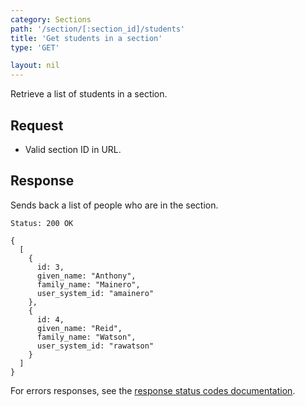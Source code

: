 ```yaml
---
category: Sections
path: '/section/[:section_id]/students'
title: 'Get students in a section'
type: 'GET'

layout: nil
---
```


Retrieve a list of students in a section.

## Request

* Valid section ID in URL.

## Response

Sends back a list of people who are in the section.

```Status: 200 OK```
```
{
  [
    {
      id: 3,
      given_name: "Anthony",
      family_name: "Mainero",
      user_system_id: "amainero"
    },
    {
      id: 4,
      given_name: "Reid",
      family_name: "Watson",
      user_system_id: "rawatson"
    }
  ]
}
```

For errors responses, see the [response status codes documentation](#response-status-codes).
